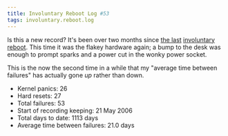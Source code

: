 ```yaml
---
title: Involuntary Reboot Log #53
tags: involuntary.reboot.log
---
```


Is this a new record? It's been over two months since [the last](/blog/involuntary-reboot-log-52) [involuntary reboot](/wiki/involuntary_reboot). This time it was the flakey hardware again; a bump to the desk was enough to prompt sparks and a power cut in the wonky power socket.

This is the now the second time in a while that my "average time between failures" has actually gone *up* rather than down.

-   Kernel panics: 26
-   Hard resets: 27
-   Total failures: 53
-   Start of recording keeping: 21 May 2006
-   Total days to date: 1113 days
-   Average time between failures: 21.0 days

